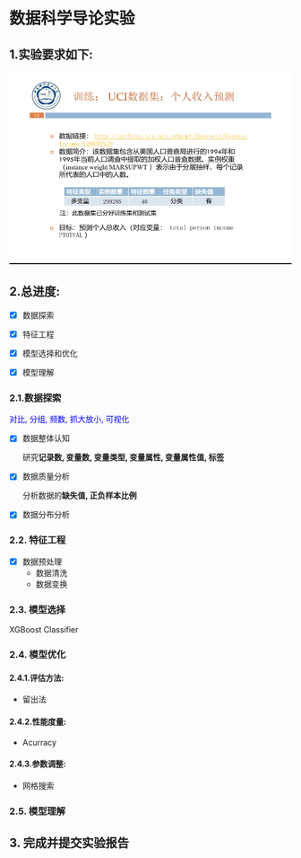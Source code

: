 # 数据科学导论实验

## 1.实验要求如下:



![](./requirement.png)

## 2.总进度:

- [x] 数据探索
- [x] 特征工程
- [x] 模型选择和优化
- [x] 模型理解



### 2.1.数据探索

<font color="blue">对比, 分组, 频数, 抓大放小, 可视化</font>

- [x] 数据整体认知

  研究**记录数, 变量数, 变量类型, 变量属性, 变量属性值, 标签**

- [x] 数据质量分析

  分析数据的**缺失值,  正负样本比例**

- [x] 数据分布分析

  

### 2.2. 特征工程

- [x] 数据预处理
	- 数据清洗
	- 数据变换

### 2.3. 模型选择

XGBoost Classifier

### 2.4. 模型优化

#### 2.4.1.评估方法:
- 留出法

#### 2.4.2.性能度量:
- Acurracy

#### 2.4.3.参数调整:
- 网格搜索
### 2.5. 模型理解

## 3. 完成并提交实验报告



